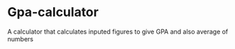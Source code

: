 # Gpa-calculator
A calculator that calculates inputed figures to give GPA and also average of numbers
